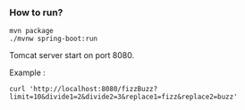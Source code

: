 ### How to run?

```agsl
mvn package
./mvnw spring-boot:run
```

Tomcat server start on port 8080.

Example :
```
curl 'http://localhost:8080/fizzBuzz?limit=10&divide1=2&divide2=3&replace1=fizz&replace2=buzz'
```